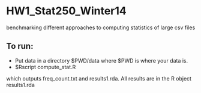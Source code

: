 HW1_Stat250_Winter14
====================

benchmarking different approaches to computing statistics of large csv files

To run:
-----
* Put data in a directory $PWD/data where $PWD is where your data is. 
* $Rscript compute_stat.R 

which outputs freq_count.txt and results1.rda. All results are in the R object results1.rda

